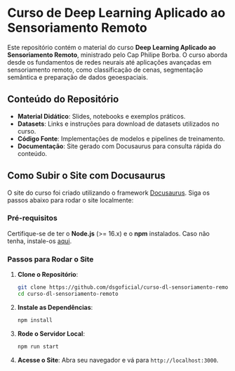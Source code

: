 # Curso de Deep Learning Aplicado ao Sensoriamento Remoto

Este repositório contém o material do curso **Deep Learning Aplicado ao Sensoriamento Remoto**, ministrado pelo Cap Philipe Borba. O curso aborda desde os fundamentos de redes neurais até aplicações avançadas em sensoriamento remoto, como classificação de cenas, segmentação semântica e preparação de dados geoespaciais.

## Conteúdo do Repositório

- **Material Didático**: Slides, notebooks e exemplos práticos.
- **Datasets**: Links e instruções para download de datasets utilizados no curso.
- **Código Fonte**: Implementações de modelos e pipelines de treinamento.
- **Documentação**: Site gerado com Docusaurus para consulta rápida do conteúdo.

## Como Subir o Site com Docusaurus

O site do curso foi criado utilizando o framework [Docusaurus](https://docusaurus.io/). Siga os passos abaixo para rodar o site localmente:

### Pré-requisitos

Certifique-se de ter o **Node.js** (>= 16.x) e o **npm** instalados. Caso não tenha, instale-os [aqui](https://nodejs.org/).

### Passos para Rodar o Site

1. **Clone o Repositório**:
   ```bash
   git clone https://github.com/dsgoficial/curso-dl-sensoriamento-remoto.git
   cd curso-dl-sensoriamento-remoto
   ```

2. **Instale as Dependências**:
   ```bash
   npm install
   ```

3. **Rode o Servidor Local**:
   ```bash
   npm run start
   ```

4. **Acesse o Site**: Abra seu navegador e vá para `http://localhost:3000`.

